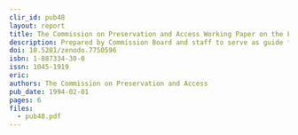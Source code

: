 ```yaml
---
clir_id: pub48
layout: report
title: The Commission on Preservation and Access Working Paper on the Future
description: Prepared by Commission Board and staff to serve as guide for future directions for Commission at a time when emphasis on preservation is shifting from printed matter to recorded knowledge in all formats. Reiterates Commission’s mission and notes major initiatives of preceding five years.
doi: 10.5281/zenodo.7750596
isbn: 1-887334-30-0
issn: 1045-1919
eric:
authors: The Commission on Preservation and Access
pub_date: 1994-02-01
pages: 6
files:
  - pub48.pdf
---
```

